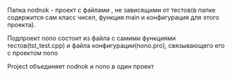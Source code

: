 Папка nodnok - проект с файлами , не зависящими от тестов(в папке содержится сам класс чисел, функция main и конфигурация для этого проекта). 

Подпроект nono состоит из файла с самими функциями тестов(tst_test.cpp) и файла конфигурации(nono.pro), связывающего его с проектом nono

Project объединяет nodnok и nono в один проект



